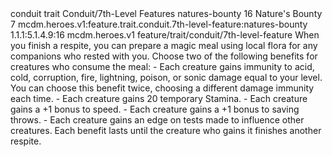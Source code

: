 <ability>
  <metadata>
    <class>conduit</class>
    <feature_type>trait</feature_type>
    <file_dpath>Conduit/7th-Level Features</file_dpath>
    <item_id>natures-bounty</item_id>
    <item_index>16</item_index>
    <item_name>Nature&apos;s Bounty</item_name>
    <level>7</level>
    <scc>mcdm.heroes.v1:feature.trait.conduit.7th-level-feature:natures-bounty</scc>
    <scdc>1.1.1:5.1.4.9:16</scdc>
    <source>mcdm.heroes.v1</source>
    <type>feature/trait/conduit/7th-level-feature</type>
  </metadata>
  <effects>
    <effect type="mundane">When you finish a respite, you can prepare a magic meal using local flora for any companions who rested with you. Choose two of the following benefits for creatures who consume the meal:
- Each creature gains immunity to acid, cold, corruption, fire, lightning, poison, or sonic damage equal to your level. You can choose this benefit twice, choosing a different damage immunity each time.
- Each creature gains 20 temporary Stamina.
- Each creature gains a +1 bonus to speed.
- Each creature gains a +1 bonus to saving throws.
- Each creature gains an edge on tests made to influence other creatures.
Each benefit lasts until the creature who gains it finishes another respite.</effect>
  </effects>
</ability>

